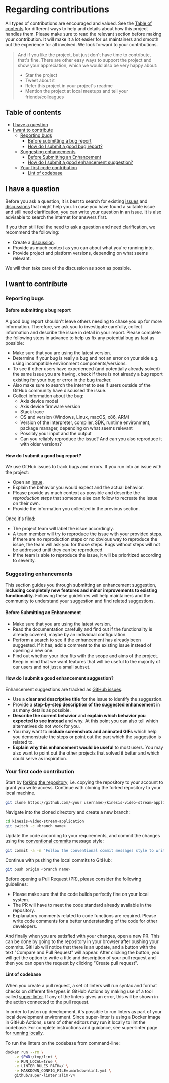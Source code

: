 <!-- omit in toc -->
# Regarding contributions

All types of contributions are encouraged and valued. See the [Table of contents](#table-of-contents) for different ways to help
and details about how this project handles them. Please make sure to read the relevant section before making your contribution.
It will make it a lot easier for us maintainers and smooth out the experience for all involved. We look forward to your
contributions.

> And if you like the project, but just don't have time to contribute, that's fine. There are other easy ways to support the
project and show your appreciation, which we would also be very happy about:
>
> - Star the project
> - Tweet about it
> - Refer this project in your project's readme
> - Mention the project at local meetups and tell your friends/colleagues

<!-- omit in toc -->
## Table of contents

- [I have a question](#i-have-a-question)
- [I want to contribute](#i-want-to-contribute)
    - [Reporting bugs](#reporting-bugs)
        - [Before submitting a bug report](#before-submitting-a-bug-report)
        - [How do I submit a good bug report?](#how-do-i-submit-a-good-bug-report)
    - [Suggesting enhancements](#suggesting-enhancements)
        - [Before Submitting an Enhancement](#before-submitting-an-enhancement)
        - [How do I submit a good enhancement suggestion?](#how-do-i-submit-a-good-enhancement-suggestion)
    - [Your first code contribution](#your-first-code-contribution)
        - [Lint of codebase](#lint-of-codebase)

## I have a question

Before you ask a question, it is best to search for existing [issues][issues] and [discussions][discussions] that might help you.
In case you have found a suitable issue and still need clarification, you can write your question in an issue. It is also
advisable to search the internet for answers first.

If you then still feel the need to ask a question and need clarification, we recommend the following:

- Create a [discussion][discussions_new].
- Provide as much context as you can about what you're running into.
- Provide project and platform versions, depending on what seems relevant.

We will then take care of the discussion as soon as possible.

## I want to contribute

### Reporting bugs

#### Before submitting a bug report

A good bug report shouldn't leave others needing to chase you up for more information. Therefore, we ask you to investigate
carefully, collect information and describe the issue in detail in your report. Please complete the following steps in advance to
help us fix any potential bug as fast as possible:

- Make sure that you are using the latest version.
- Determine if your bug is really a bug and not an error on your side e.g. using incompatible environment components/versions.
- To see if other users have experienced (and potentially already solved) the same issue you are having, check if there is not
already a bug report existing for your bug or error in the [bug tracker][issues_bugs].
- Also make sure to search the internet to see if users outside of the GitHub community have discussed the issue.
- Collect information about the bug:
    - Axis device model
    - Axis device firmware version
    - Stack trace
    - OS and version (Windows, Linux, macOS, x86, ARM)
    - Version of the interpreter, compiler, SDK, runtime environment, package manager, depending on what seems relevant
    - Possibly your input and the output
    - Can you reliably reproduce the issue? And can you also reproduce it with older versions?

#### How do I submit a good bug report?

We use GitHub issues to track bugs and errors. If you run into an issue with the project:

- Open an [issue][issues_new].
- Explain the behavior you would expect and the actual behavior.
- Please provide as much context as possible and describe the *reproduction steps* that someone else can follow to recreate the
issue on their own.
- Provide the information you collected in the previous section.

Once it's filed:

- The project team will label the issue accordingly.
- A team member will try to reproduce the issue with your provided steps. If there are no reproduction steps or no obvious way to
reproduce the issue, the team will ask you for those steps. Bugs without steps will not be addressed until they can be reproduced.
- If the team is able to reproduce the issue, it will be prioritized according to severity.

### Suggesting enhancements

This section guides you through submitting an enhancement suggestion, **including completely new features and minor improvements
to existing functionality**. Following these guidelines will help maintainers and the community to understand your suggestion and
find related suggestions.

#### Before Submitting an Enhancement

- Make sure that you are using the latest version.
- Read the documentation carefully and find out if the functionality is already covered, maybe by an individual configuration.
- Perform a [search][issues] to see if the enhancement has already been suggested. If it has, add a comment to the existing issue
instead of opening a new one.
- Find out whether your idea fits with the scope and aims of the project. Keep in mind that we want features that will be useful
to the majority of our users and not just a small subset.

#### How do I submit a good enhancement suggestion?

Enhancement suggestions are tracked as [GitHub issues][issues].

- Use a **clear and descriptive title** for the issue to identify the suggestion.
- Provide a **step-by-step description of the suggested enhancement** in as many details as possible.
- **Describe the current behavior** and **explain which behavior you expected to see instead** and why. At this point you can
also tell which alternatives do not work for you.
- You may want to **include screenshots and animated GIFs** which help you demonstrate the steps or point out the part which the
suggestion is related to.
- **Explain why this enhancement would be useful** to most users. You may also want to point out the other projects that solved
it better and which could serve as inspiration.

### Your first code contribution

Start by [forking the repository](https://docs.github.com/github/getting-started-with-github/fork-a-repo), i.e. copying the
repository to your account to grant you write access. Continue with cloning the forked repository to your local machine.

```sh
git clone https://github.com/<your username>/kinesis-video-stream-application.git
```

Navigate into the cloned directory and create a new branch:

```sh
cd kinesis-video-stream-application
git switch -c <branch name>
```

Update the code according to your requirements, and commit the changes using the
[conventional commits](https://www.conventionalcommits.org) message style:

```sh
git commit -a -m 'Follow the conventional commit messages style to write this message'
```

Continue with pushing the local commits to GitHub:

```sh
git push origin <branch name>
```

Before opening a Pull Request (PR), please consider the following guidelines:

- Please make sure that the code builds perfectly fine on your local system.
- The PR will have to meet the code standard already available in the repository.
- Explanatory comments related to code functions are required. Please write code comments for a better understanding of the code
for other developers.

And finally when you are satisfied with your changes, open a new PR. This can be done by going to the repository in your browser
after pushing your commits. GitHub will notice that there is an update, and a button with the text "Compare and Pull Request"
will appear. After clicking the button, you will get the option to write a title and description of your pull request and then
you can open the request by clicking "Create pull request".

#### Lint of codebase

When you create a pull request, a set of linters will run syntax and format checks on different file types in GitHub Actions by
making use of a tool called [super-linter](https://github.com/github/super-linter). If any of the linters gives an error, this
will be shown in the action connected to the pull request.

In order to fasten up development, it's possible to run linters as part of your local development environment. Since super-linter
is using a Docker image in GitHub Actions, users of other editors may run it locally to lint the codebase. For complete
instructions and guidance, see super-linter page for
[running locally](https://github.com/github/super-linter/blob/main/docs/run-linter-locally.md).

To run the linters on the codebase from command-line:

```sh
docker run --rm \
    -v $PWD:/tmp/lint \
    -e RUN_LOCAL=true \
    -e LINTER_RULES_PATH=/ \
    -e MARKDOWN_CONFIG_FILE=.markdownlint.yml \
    github/super-linter:slim-v4
```

<!-- markdownlint-disable MD034 -->
[issues]: https://github.com/AxisCommunications/kinesis-video-stream-application/issues
[issues_new]: https://github.com/AxisCommunications/kinesis-video-stream-application/issues/new
[issues_bugs]: https://github.com/AxisCommunications/kinesis-video-stream-application/issues?q=label%3Abug
[discussions]: https://github.com/AxisCommunications/kinesis-video-stream-application/discussions
[discussions_new]: https://github.com/AxisCommunications/kinesis-video-stream-application/discussions/new
<!-- markdownlint-enable MD034 -->
